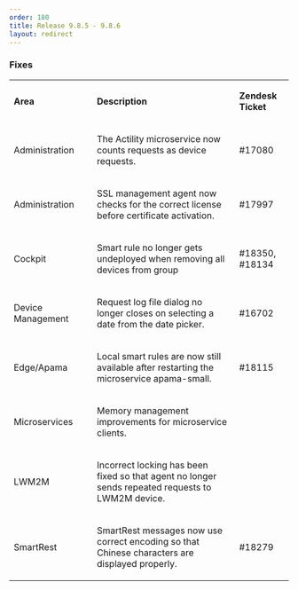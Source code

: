 ```yaml
---
order: 180
title: Release 9.8.5 - 9.8.6
layout: redirect
---
```


### Fixes

<table>
<col width = 150>
<tbody>
<tr>
<td>
<p><strong>Area</strong></p>
</td>
<td>
<p><strong>Description</strong></p>
</td>
<td>
<p><strong>Zendesk Ticket</strong></p>
</td>
</tr>
<tr>
<td>
<p><span>Administration</span></p>
</td>
<td>
<p><span>The Actility microservice now counts requests as device requests.</span></p>
</td>
<td>
<p><span>#17080</span></p>
</td>
</tr>
<tr>
<td>
<p><span>Administration</span></p>
</td>
<td>
<p><span>SSL management agent now checks for the correct license before certificate activation.</span></p>
</td>
<td>
<p><span>#17997</span></p>
</td>
</tr>
<tr>
<td>
<p><span>Cockpit</span></p>
</td>
<td>
<p><span>Smart rule no longer gets undeployed when removing all devices from group</span></p>
</td>
<td>
<p><span>#18350, #18134</span></p>
</td>
</tr>
<tr>
<td>
<p><span>Device Management</span></p>
</td>
<td>
<p><span>Request log file dialog no longer closes on selecting a date from the date picker. </span></p>
</td>
<td>
<p><span>#16702</span></p>
</td>
</tr>
<tr>
<td>
<p><span>Edge/Apama</span></p>
</td>
<td>
<p><span>Local smart rules are now still available after restarting the microservice apama-small. </span></p>
</td>
<td>
<p><span>#18115</span></p>
</td>
</tr>
<tr>
<td>
<p><span>Microservices</span></p>
</td>
<td>
<p><span>Memory management improvements for microservice clients.</span></p>
</td>
<td>&nbsp;</td>
</tr>
<tr>
<td>
<p><span>LWM2M</span></p>
</td>
<td>
<p><span>Incorrect locking has been fixed so that agent no longer sends repeated requests to LWM2M device.</span></p>
</td>
<td>&nbsp;</td>
</tr>
<tr>
<td>
<p><span>SmartRest</span></p>
</td>
<td>
<p><span>SmartRest messages now use correct encoding so that Chinese characters are displayed properly.</span></p>
</td>
<td>
<p><span>#18279</span></p>
</td>
</tr>
</tbody>
</table>